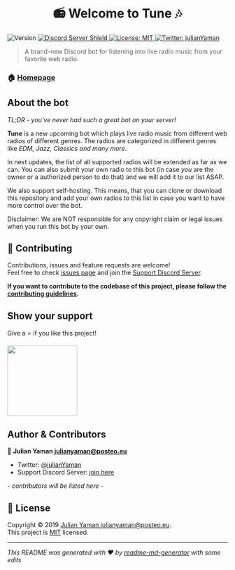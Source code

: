 <h1 align="center">📻 Welcome to Tune 🎶</h1>
<p>
  <img alt="Version" src="https://img.shields.io/badge/version-v1.0.0-blue.svg?cacheSeconds=2592000" />
  <a href="https://discord.gg/yAUmDNb">
      <img src="https://discordapp.com/api/guilds/358751806697897984/embed.png" alt="Discord Server Shield"/>
  </a>
  <a href="https://github.com/julianYaman/tune/blob/master/LICENSE">
    <img alt="License: MIT" src="https://img.shields.io/badge/License-MIT-yellow.svg" target="_blank" />
  </a>
  <a href="https://twitter.com/julianYaman">
    <img alt="Twitter: julianYaman" src="https://img.shields.io/twitter/follow/julianYaman.svg?style=social" target="_blank" />
  </a>
</p>

> A brand-new Discord bot for listening into live radio music from your favorite web radio.

### 🏠 [Homepage](https://github.com/julianYaman/tune)

## About the bot

*TL;DR - you've never had such a great bot on your server!*

**Tune** is a new upcoming bot which plays live radio music from different web radios of different genres.
The radios are categorized in different genres like *EDM, Jazz, Classics and many more*. 

In next updates, the list of all supported radios will be extended as far as we can. You can also submit your own radio
to this bot (in case *you* are the owner or a authorized person to do that) and we will add it to our list ASAP.

We also support self-hosting. This means, that you can clone or download this repository and add your own radios
to this list in case you want to have more control over the bot.

Disclaimer: We are NOT responsible for any copyright claim or legal issues when you run this bot by your own.

## 🤝 Contributing

Contributions, issues and feature requests are welcome!<br />Feel free to check [issues page](https://github.com/julianYaman/tune/issues) 
and join the [Support Discord Server](https://discord.gg/yAUmDNb).

**If you want to contribute to the codebase of this project, please follow the 
[contributing guidelines](https://github.com/julianYaman/tune/blob/master/docs/CONTRIBUTING.md).**

## Show your support

Give a ⭐️ if you like this project!

<a href="https://www.patreon.com/user?u=23070184">
  <img src="https://c5.patreon.com/external/logo/become_a_patron_button@2x.png" width="160">
</a>

## Author & Contributors

👤 **Julian Yaman <julianyaman@posteo.eu>**

* Twitter: [@julianYaman](https://twitter.com/julianYaman)
* Support Discord Server: [join here](https://discord.gg/yAUmDNb)

*- contributors will be listed here -*

## 📝 License

Copyright © 2019 [Julian Yaman <julianyaman@posteo.eu>](https://github.com/julianYaman).<br />
This project is [MIT](https://github.com/julianYaman/tune/blob/master/LICENSE) licensed.

***
_This README was generated with ❤️ by [readme-md-generator](https://github.com/kefranabg/readme-md-generator) with some edits_ 